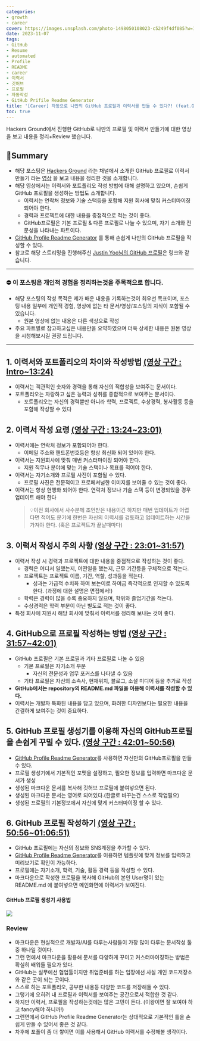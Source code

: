 ```yaml
---
categories:
- growth
- career
cover: https://images.unsplash.com/photo-1498050108023-c5249f4df085?w=1920&h=1080&fit=crop
date: 2023-11-07
tags:
- GitHub
- Resume
- automated
- Profile
- README
- career
- 이력서
- 깃허브
- 프로필
- 자동작성
- GitHub Prifile Readme Generator
title: '[Career] 자동으로 나만의 GitHub 프로필과 이력서를 만들 수 있다?! (feat.GitHub Profile Readme Generator)'
toc: true
---
```

Hackers Ground에서 진행한 GitHub로 나만의 프로필 및 이력서 만들기에 대한 영상을 보고 내용을 정리+Review 했습니다.

## 🚦Summary
- 해당 포스팅은 [Hackers Ground](https://www.youtube.com/@hackersground-kr) 라는 채널에서 소개한 GitHub 프로필로 이력서 만들기 라는 [영상](https://www.youtube.com/live/Pe28SY8Cn5A?si=JOSFY8vPftMzYz0I) 을 보고 내용을 정리한 것을 소개합니다.
- 해당 영상에서는 이력서와 포트폴리오 작성 방법에 대해 설명하고 있으며, 손쉽게 GitHub 프로필을 생성하는 방법도 소개합니다.
	- 이력서는 연락처 정보와 기술 스택등을 포함해 지원 회사에 맞춰 커스터마이징 되어야 한다.
	- 경력과 프로젝트에 대한 내용을 중점적으로 적는 것이 좋다.
	- GitHub프로필은 기본 프로필 & 다른 프로필로 나눌 수 있으며, 자기 소개와 전문성을 나타내는 파트이다.
- [GitHub Profile Readme Generator](https://arturssmirnovs.github.io/github-profile-readme-generator/) 를 통해 손쉽게 나만의 GitHub 프로필을 작성할 수 있다.
- 참고로 해당 스트리밍을 진행해주신 [Justin Yoo님의 GitHub 프로필](https://github.com/justinyoo)은 링크와 같습니다.

---


### ⛔ 이 포스팅은 개인적 경험을 정리하는것을 주목적으로 합니다.
- 해당 포스팅의 작성 목적은 제가 배운 내용을 기록하는것이 최우선 목표이며, 포스팅 내용 일부에 개인적 경험, 영상에 없는 타 문서/영상/포스팅의 지식이 포함될 수 있습니다.
	- 원본 영상에 없는 내용은 다른 색상으로 작성
- 주요 파트별로 참고하고싶은 내용만을 요약하였으며 더욱 상세한 내용은 원본 영상을 시청해보시길 권장 드립니다.

---


## 1. 이력서와 포트폴리오의 차이와 작성방법 [(영상 구간 : Intro~13:24)](https://www.youtube.com/live/Pe28SY8Cn5A?si=Ny4CGvHDDp-yG3RO)
- 이력서는 객관적인 숫자와 경력을 통해 자신의 적합성을 보여주는 문서이다.
- 포트폴리오는 자랑하고 싶은 능력과 성취를 종합적으로 보여주는 문서이다.
	- 포트폴리오는 자신의 경력뿐만 아니라 학력, 프로젝트, 수상경력, 봉사활동 등을 포함해 작성할 수 있다

## 2. 이력서 작성 요령 [(영상 구간 : 13:24~23:01)](https://www.youtube.com/live/Pe28SY8Cn5A?si=Ny4CGvHDDp-yG3RO&t=804)
- 이력서에는 연락처 정보가 포함되어야 한다. 
	- 이메일 주소와 핸드폰번호등은 항상 최신화 되어 있어야 한다.
- 이력서는 지원회사에 맞춰 매번 커스터마이징 되어야 한다. 
	- 지원 직무나 분야에 맞는 기술 스택이나 목표를 적어야 한다.
- 이력서는 자기소개와 프로필 사진이 포함될 수 있다.
	- 프로필 사진은 전문적이고 프로페셔널한 이미지를 보여줄 수 있는 것이 좋다.
- 이력서는 항상 현행화 되어야 한다. 연락처 정보나 기술 스택 등이 변경되었을 경우 업데이트 해야 한다
  > 💡이전 회사에서 사수분께 조언받은 내용이긴 하지만 매번 업데이트가 어렵다면 적어도 분기에 한번은 자신의 이력서를 검토하고 업데이트하는 시간을 가져야 한다. (혹은 프로젝트가 끝날때마다)

## 3. 이력서 작성시 주의 사항 [(영상 구간 : 23:01~31:57)](https://www.youtube.com/live/Pe28SY8Cn5A?si=Ny4CGvHDDp-yG3RO&t=1381)
- 이력서 작성 시 경력과 프로젝트에 대한 내용을 중점적으로 작성하는 것이 좋다.
	- 경력은 어디서 일했는지, 어떤일을 했는지, 근무 기간등을 구체적으로 적는다.
	- 프로젝트는 프로젝트 이름, 기간, 역할, 성과등을 적는다.
		- 성과는 가급적 수치화 하여 보는이로 하여금 즉각적으로 인지할 수 있도록 한다. (과정에 대한 설명은 면접에서!)
	- 학력은 경력이 많을 수록 중요하지 않으며, 학위와 졸업기간을 적는다.
	- 수상경력은 학력 부분이 아닌 별도로 적는 것이 좋다.
- 특정 회사에 지원시 해당 회사에 맞춰서 이력서를 정리해 보내는 것이 좋다.

## 4. GitHub으로 프로필 작성하는 방법 [(영상 구간 : 31:57~42:01)](https://www.youtube.com/live/Pe28SY8Cn5A?si=Ny4CGvHDDp-yG3RO&t=1917)
- GitHub 프로필은 기본 프로필과 기타 프로필로 나눌 수 있음
	- 기본 프로필은 자기소개 부분
		- 자신의 전문성과 업무 포커스를 나타낼 수 있음
	- 기타 프로필은 자신의 소속사, 현재위치, 블로그, 소셜 미디어 등을 추가로 작성
- **GitHub에서는 repository의 README.md 파일을 이용해 이력서를 작성할 수 있다.**
- 이력서는 개발자 특화된 내용을 담고 있으며, 화려한 디자인보다는 필요한 내용을 간결하게 보여주는 것이 중요하다.

## 5. GitHub 프로필 생성기를 이용해 자신의 GitHub프로필을 손쉽게 꾸밀 수 있다. [(영상 구간 : 42:01~50:56)](https://www.youtube.com/live/Pe28SY8Cn5A?si=Ny4CGvHDDp-yG3RO&t=2521)
- [GitHub Profile Readme Generator](https://arturssmirnovs.github.io/github-profile-readme-generator/)를 사용하면 자신만의 GitHub프로필을 만들 수 있다.
- 프로필 생성기에서 기본적인 포맷을 설정하고, 필요한 정보를 입력하면 마크다운 문서가 생성
- 생성된 마크다운 문서를 복사해 깃허브 프로필에 붙여넣으면 된다.
- 생성된 마크다운 문서는 영어로 되어있다.(한글로 바꾸는건 스스로 작업필요)
- 생성된 프로필의 기본정보에서 자신에 맞게 커스터마이징 할 수 있다.

## 6. GitHub 프로필 작성하기 [(영상 구간 : 50:56~01:06:51)](https://www.youtube.com/live/Pe28SY8Cn5A?si=Ny4CGvHDDp-yG3RO&t=3056)
- GitHub 프로필에는 자신의 정보와 SNS계정을 추가할 수 있다.
- [GitHub Profile Readme Generator](https://arturssmirnovs.github.io/github-profile-readme-generator/)를 이용하면 템플릿에 맞게 정보를 입력하고 미리보기로 확인이 가능하다.
- 프로필에는 자기소개, 학력, 기술, 활동 경력 등을 작성할 수 있다.
- 마크다운으로 작성한 프로필을 복사해 GitHub의 본인 User명이 있는 README.md 에 붙여넣으면 메인화면에 이력서가 보여진다.

#### GitHub 프로필 생성기 사용법
![](https://i.imgur.com/5KdAQtH.png)

### Review
- 마크다운은 현실적으로 개발자/AI를 다루는사람들이 가장 많이 다루는 문서작성 툴중 하나일 것이다.
- 그런 면에서 마크다운을 활용해 문서를 다양하게 꾸미고 커스터마이징하는 방법은 확실히 배워둘 필요가 있다.
- GitHub는 실무에선 협업툴이지만 취업준비를 하는 입장에선 사실 개인 코드저장소와 같은 곳이 되는 곳이다.
- 스스로 하는 포트폴리오, 공부한 내용등 다양한 코드를 저장해둘 수 있다. 
- 그렇기에 오히려 내 프로필과 이력서를 보여주는 공간으로서 적합한 것 같다.
- 하지만 이력서, 프로필을 작성하는것에는 많은 고민이 든다. (이왕이면 잘 보여야 하고 fancy해야 하니까!)
- 그런면에서 GitHub Profile Readme Generator는 상대적으로 기본적인 틀을 손쉽게 만들 수 있어서 좋은 것 같다.
- 차후에 포폴이 좀 더 쌓이면 이를 사용해서 GitHub 이력서를 수정해볼 생각이다.